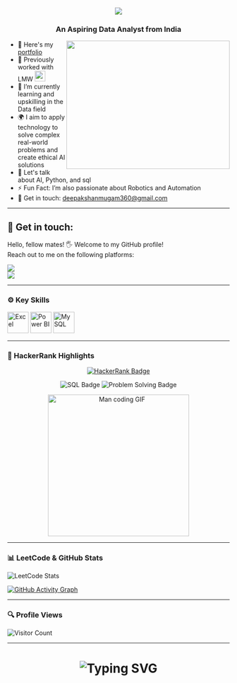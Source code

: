 <h1 align="center">
  <img src="https://readme-typing-svg.herokuapp.com/?font=Righteous&size=35&center=true&vCenter=true&width=500&height=70&duration=4000&lines=Hi+There!+👋;+I'm+Deepak+Shanmugam!" />
</h1>

<h3 align="center">An Aspiring Data Analyst from India</h3>

<img align="right" width="370" height="290" src="https://media.giphy.com/media/LMcB8XospGZO8UQq87/giphy.gif">

- 🔭 Here's my [portfolio](https://codebasics.io/portfolio/Deepak-Shanmugam-K)  
- 💼 Previously worked with LMW <img height="24" width="24" src="https://static.zohocdn.com/catalyst-cdn/img/welcomeloader-b6a4057dc7.gif">  
- 🌱 I’m currently learning and upskilling in the Data field  
- 🌍 I aim to apply technology to solve complex real-world problems and create ethical AI solutions  
- 💬 Let's talk about AI, Python, and sql  
- ⚡ Fun Fact: I’m also passionate about Robotics and Automation  
- 📩 Get in touch: <a href="mailto:deepakshanmugam360@gmail.com">deepakshanmugam360@gmail.com</a>  

---

<h2>🔗 Get in touch:</h2>  

Hello, fellow mates! 🖐️ Welcome to my GitHub profile!  
Reach out to me on the following platforms:  

[<img src="https://img.shields.io/badge/LinkedIn-0077B5?style=for-the-badge&logo=linkedin&logoColor=white" />](https://www.linkedin.com/in/deepak-shanmugam-786d/)  
[<img src="https://img.shields.io/badge/Github-black?style=for-the-badge&logo=github&logoColor=white" />](https://github.com/DeepakShanmugam-786d)  

---

### ⚙️ Key Skills

<img width="48" height="48" src="https://img.icons8.com/color/48/microsoft-excel-2019--v1.png" alt="Excel"/> 
<img width="48" height="48" src="https://img.icons8.com/color/48/power-bi.png" alt="Power BI"/> 
<img width="48" height="48" src="https://img.icons8.com/fluency/48/mysql-logo.png" alt="MySQL"/>

---

### 🧠 HackerRank Highlights

<p align="center">
  <a href="https://www.hackerrank.com/profile/deepakshanmugam4" target="_blank">
    <img src="https://img.shields.io/badge/HackerRank-Profile-2EC866?style=for-the-badge&logo=HackerRank&logoColor=white" alt="HackerRank Badge"/>
  </a>
</p>

<p align="center">
  <img src="https://img.shields.io/badge/SQL-5★-brightgreen?style=flat-square&logo=hackerrank" alt="SQL Badge"/>
  <img src="https://img.shields.io/badge/Problem%20Solving-2★-yellow?style=flat-square&logo=hackerrank" alt="Problem Solving Badge"/>
</p>

<p align="center">
  <img src="https://media.giphy.com/media/qgQUggAC3Pfv687qPC/giphy.gif" width="320" alt="Man coding GIF"/>
</p>


---
### 📊 LeetCode & GitHub Stats

![LeetCode Stats](https://leetcard.jacoblin.cool/Deepakshanmugamk?theme=dark&font=Koh%20Santepheap&ext=heatmap)

[![GitHub Activity Graph](https://github-readme-activity-graph.vercel.app/graph?username=DeepakShanmugam-786d&bg_color=39d5bb&color=3b129b&line=9e4c98&point=ee1111&area=true&hide_border=true)](https://github.com/ashutosh00710/github-readme-activity-graph)

---

### 🔍 Profile Views

![Visitor Count](https://profile-counter.glitch.me/DeepakShanmugam-786d/count.svg)

---

<div align="center">
  <h1>
    <img src="https://readme-typing-svg.herokuapp.com?font=Jetbrains+Mono&size=27&duration=3200&color=3E92CC&center=true&vCenter=true&width=650&lines=Data+is+everything..;Code+with+passion+,+create+with+purpose.;Commit+to+your+dreams+,+push+to+GitHub.;Craft+your+dreams+with+code.;Dream+big+,+code+efficiently..." alt="Typing SVG"/>
  </h1>
</div>
